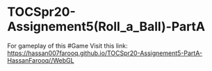 # TOCSpr20-Assignement5(Roll_a_Ball)-PartA

For  gameplay of this #Game 
Visit this link: https://hassan007farooq.github.io/TOCSpr20-Assignement5-PartA-HassanFarooq//WebGL
